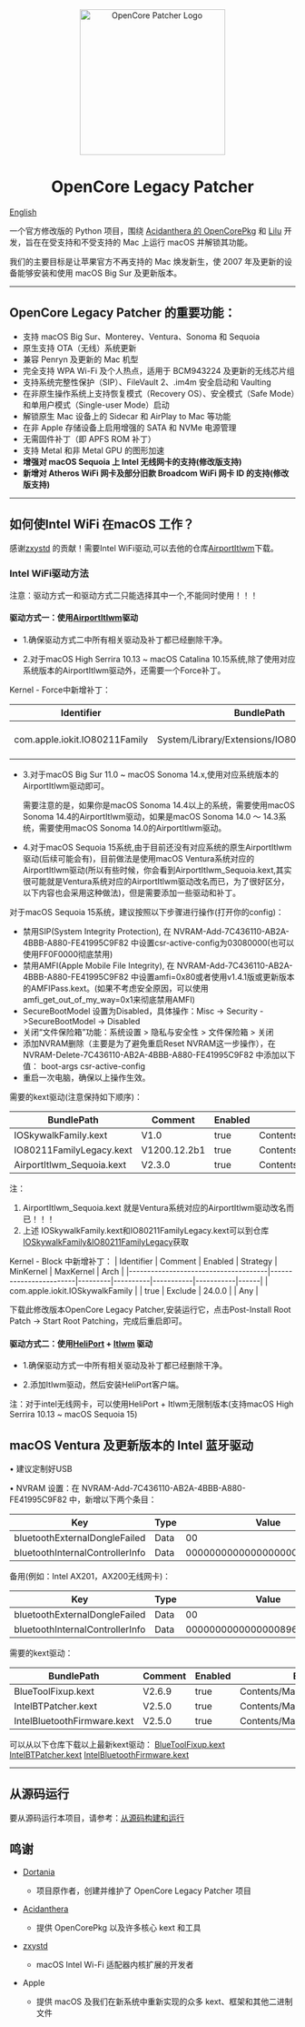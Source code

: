 <div align="center">
             <img src="docs/images/OC-Patcher.png" alt="OpenCore Patcher Logo" width="256" />
             <h1>OpenCore Legacy Patcher</h1>
</div>

[English](README.md)

一个官方修改版的 Python 项目，围绕 [Acidanthera 的 OpenCorePkg](https://github.com/acidanthera/OpenCorePkg) 和 [Lilu](https://github.com/acidanthera/Lilu) 开发，旨在在受支持和不受支持的 Mac 上运行 macOS 并解锁其功能。

我们的主要目标是让苹果官方不再支持的 Mac 焕发新生，使 2007 年及更新的设备能够安装和使用 macOS Big Sur 及更新版本。

----------

## OpenCore Legacy Patcher 的重要功能：

* 支持 macOS Big Sur、Monterey、Ventura、Sonoma 和 Sequoia
* 原生支持 OTA（无线）系统更新
* 兼容 Penryn 及更新的 Mac 机型
* 完全支持 WPA Wi-Fi 及个人热点，适用于 BCM943224 及更新的无线芯片组
* 支持系统完整性保护（SIP）、FileVault 2、.im4m 安全启动和 Vaulting
* 在非原生操作系统上支持恢复模式（Recovery OS）、安全模式（Safe Mode）和单用户模式（Single-user Mode）启动
* 解锁原生 Mac 设备上的 Sidecar 和 AirPlay to Mac 等功能
* 在非 Apple 存储设备上启用增强的 SATA 和 NVMe 电源管理
* 无需固件补丁（即 APFS ROM 补丁）
* 支持 Metal 和非 Metal GPU 的图形加速
* **增强对 macOS Sequoia 上 Intel 无线网卡的支持(修改版支持)** 
* **新增对 Atheros WiFi 网卡及部分旧款 Broadcom WiFi 网卡 ID 的支持(修改版支持)**

----------

## 如何使Intel WiFi 在macOS 工作？

感谢[zxystd](https://github.com/zxystd) 的贡献！需要Intel WiFi驱动,可以去他的仓库[AirportItlwm](https://github.com/OpenIntelWireless/itlwm/releases)下载。

### Intel WiFi驱动方法

注意：驱动方式一和驱动方式二只能选择其中一个,不能同时使用！！！

#### 驱动方式一：使用[AirportItlwm](https://github.com/OpenIntelWireless/itlwm/releases)驱动

- 1.确保驱动方式二中所有相关驱动及补丁都已经删除干净。

- 2.对于macOS High Serrira 10.13 ~ macOS Catalina 10.15系统,除了使用对应系统版本的AirportItlwm驱动外，还需要一个Force补丁。

Kernel - Force中新增补丁：

|Identifier | BundlePath                       | Comment                | Enabled | ExecutablePath                     | PlistPath               | MinKernel | MaxKernel | Arch |
|-----------|----------------------------------|--------------------------------------------|---------|-------------------------------------|----------------------------------|-----------|-----------|------|
| com.apple.iokit.IO80211Family         | System/Library/Extensions/IO80211Family.kext | Force IO80211Family to load        | true    | Contents/MacOS/IO80211Family    | Contents/Info.plist              | 17.0.0    | 19.99.99  | Any  |

- 3.对于macOS Big Sur 11.0 ~ macOS Sonoma 14.x,使用对应系统版本的AirportItlwm驱动即可。

  需要注意的是，如果你是macOS Sonoma 14.4以上的系统，需要使用macOS Sonoma 14.4的AirportItlwm驱动，如果是macOS Sonoma 14.0 ～ 14.3系统，需要使用macOS Sonoma 14.0的AirportItlwm驱动。

- 4.对于macOS Sequoia 15系统,由于目前还没有对应系统的原生AirportItlwm驱动(后续可能会有)，目前做法是使用macOS Ventura系统对应的AirportItlwm驱动(所以有些时候，你会看到AirportItlwm_Sequoia.kext,其实很可能就是Ventura系统对应的AirportItlwm驱动改名而已，为了很好区分，以下内容也会采用这种做法)，但是需要添加一些驱动和补丁。

对于macOS Sequoia 15系统，建议按照以下步骤进行操作(打开你的config)：

   - 禁用SIP(System Integrity Protection),  在 NVRAM-Add-7C436110-AB2A-4BBB-A880-FE41995C9F82 中设置csr-active-config为03080000(也可以使用FF0F0000彻底禁用)
   - 禁用AMFI(Apple Mobile File Integrity), 在 NVRAM-Add-7C436110-AB2A-4BBB-A880-FE41995C9F82 中设置amfi=0x80或者使用v1.4.1版或更新版本的AMFIPass.kext。(如果不考虑安全原因，可以使用amfi_get_out_of_my_way=0x1来彻底禁用AMFI)
   - SecureBootModel 设置为Disabled，具体操作：Misc -> Security ->SecureBootModel -> Disabled
   - 关闭“文件保险箱”功能：系统设置 > 隐私与安全性 > 文件保险箱 > 关闭
   - 添加NVRAM删除（主要是为了避免重启Reset NVRAM这一步操作），在 NVRAM-Delete-7C436110-AB2A-4BBB-A880-FE41995C9F82 中添加以下值：
     boot-args
     csr-active-config
   - 重启一次电脑，确保以上操作生效。

需要的kext驱动(注意保持如下顺序)：

| BundlePath                       | Comment       | Enabled | ExecutablePath                     | PlistPath               | MinKernel | MaxKernel | Arch |
|----------------------------------|--------------|---------|-------------------------------------|----------------------------------|-----------|-----------|------|
| IOSkywalkFamily.kext             | V1.0         | true    | Contents/MacOS/IOSkywalkFamily     | Contents/Info.plist              | 24.0.0    | 24.99.99  | Any  |
| IO80211FamilyLegacy.kext         | V1200.12.2b1 | true    | Contents/MacOS/IO80211FamilyLegacy | Contents/Info.plist              | 24.0.0    | 24.99.99  | Any  |
| AirportItlwm_Sequoia.kext        | V2.3.0       | true    | Contents/MacOS/AirportItlwm        | Contents/Info.plist              | 24.0.0    | 24.99.99  | Any  |


注：
  1. AirportItlwm_Sequoia.kext 就是Ventura系统对应的AirportItlwm驱动改名而已！！！
  2. 上述 IOSkywalkFamily.kext和IO80211FamilyLegacy.kext可以到仓库 [IOSkywalkFamily&IO80211FamilyLegacy](https://github.com/JeoJay127/OCLP-Enhanced/tree/main/payloads/Kexts/Wifi)获取




Kernel - Block 中新增补丁：
| Identifier                           | Comment                | Enabled | Strategy | MinKernel | MaxKernel | Arch |
|--------------------------------------|------------------------|---------|----------|-----------|-----------|------|
| com.apple.iokit.IOSkywalkFamily      |                        | true    | Exclude  | 24.0.0    |           | Any  |


下载此修改版本OpenCore Legacy Patcher,安装运行它，点击Post-Install Root Patch -> Start Root Patching，完成后重启即可。


#### 驱动方式二：使用[HeliPort](https://github.com/OpenIntelWireless/HeliPort/releases) + [Itlwm](https://github.com/OpenIntelWireless/itlwm/releases) 驱动

- 1.确保驱动方式一中所有相关驱动及补丁都已经删除干净。

- 2.添加Itlwm驱动，然后安装HeliPort客户端。

 注：对于intel无线网卡，可以使用HeliPort + Itlwm无限制版本(支持macOS High Serrira 10.13 ~ macOS Sequoia 15)


## macOS Ventura 及更新版本的 Intel 蓝牙驱动

•	建议定制好USB

•	NVRAM 设置：在 NVRAM-Add-7C436110-AB2A-4BBB-A880-FE41995C9F82 中，新增以下两个条目：


| Key                              | Type  | Value                          |
|----------------------------------|------|--------------------------------|
| bluetoothExternalDongleFailed   | Data | 00                             |
| bluetoothInternalControllerInfo | Data | 0000000000000000000000000000   |

 备用(例如：Intel AX201，AX200无线网卡)：

| Key                              | Type  | Value                          |
|----------------------------------|------|--------------------------------|
| bluetoothExternalDongleFailed   | Data | 00                             |
| bluetoothInternalControllerInfo | Data | 000000000000000089653A552EFD |

需要的kext驱动：

| BundlePath                       | Comment      | Enabled | ExecutablePath                        | PlistPath               | MinKernel | MaxKernel | Arch |
|----------------------------------|--------------|---------|-------------------------------------  |------------------------|-----------|-----------|------|
| BlueToolFixup.kext               | V2.6.9       | true    | Contents/MacOS/BlueToolFixup          | Contents/Info.plist       | 21.0.0    |           | Any  |
| IntelBTPatcher.kext              | V2.5.0       | true    | Contents/MacOS/IntelBTPatcher         | Contents/Info.plist     | 21.0.0    |           | Any  |
| IntelBluetoothFirmware.kext      | V2.5.0       | true    | Contents/MacOS/IntelBluetoothFirmware | Contents/Info.plist     |           |           | Any  |

可以从以下仓库下载以上最新kext驱动：
[BlueToolFixup.kext](https://github.com/acidanthera/BrcmPatchRAM/releases)
[IntelBTPatcher.kext](https://github.com/OpenIntelWireless/IntelBluetoothFirmware/releases)
[IntelBluetoothFirmware.kext](https://github.com/OpenIntelWireless/IntelBluetoothFirmware/releases)

----------

## 从源码运行

要从源码运行本项目，请参考：[从源码构建和运行](./SOURCE.md)

## 鸣谢

* [Dortania](https://github.com/dortania)  
  * 项目原作者，创建并维护了 OpenCore Legacy Patcher 项目

* [Acidanthera](https://github.com/Acidanthera)  
  * 提供 OpenCorePkg 以及许多核心 kext 和工具

* [zxystd](https://github.com/zxystd)  
  * macOS Intel Wi-Fi 适配器内核扩展的开发者

* Apple  
  * 提供 macOS 及我们在新系统中重新实现的众多 kext、框架和其他二进制文件
